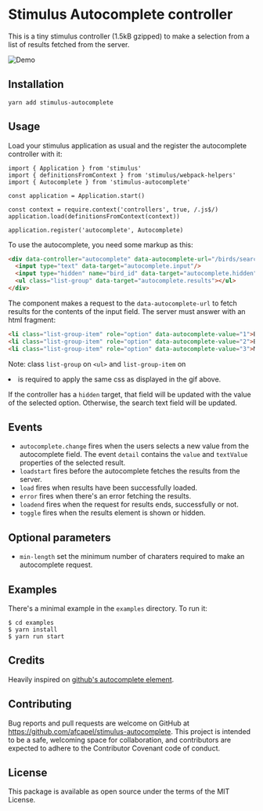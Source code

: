 # Stimulus Autocomplete controller

This is a tiny stimulus controller (1.5kB gzipped) to make a selection from a
list of results fetched from the server.

![Demo](https://media.giphy.com/media/5dYbYLVX4fSbbdyN84/giphy.gif)

## Installation

`yarn add stimulus-autocomplete`

## Usage

Load your stimulus application as usual and the register the autocomplete
controller with it:

```
import { Application } from 'stimulus'
import { definitionsFromContext } from 'stimulus/webpack-helpers'
import { Autocomplete } from 'stimulus-autocomplete'

const application = Application.start()

const context = require.context('controllers', true, /.js$/)
application.load(definitionsFromContext(context))

application.register('autocomplete', Autocomplete)
```

To use the autocomplete, you need some markup as this:

```html
<div data-controller="autocomplete" data-autocomplete-url="/birds/search">
  <input type="text" data-target="autocomplete.input"/>
  <input type="hidden" name="bird_id" data-target="autocomplete.hidden"/>
  <ul class="list-group" data-target="autocomplete.results"></ul>
</div>
```

The component makes a request to the `data-autocomplete-url` to fetch results for
the contents of the input field. The server must answer with an html fragment:

```html
<li class="list-group-item" role="option" data-autocomplete-value="1">Blackbird</li>
<li class="list-group-item" role="option" data-autocomplete-value="2">Bluebird</li>
<li class="list-group-item" role="option" data-autocomplete-value="3">Mockingbird</li>
```
Note: class `list-group` on `<ul>` and `list-group-item` on <li> is required to apply the same css as displayed in the gif above.

If the controller has a `hidden` target, that field will be updated with the value
of the selected option. Otherwise, the search text field will be updated.

## Events

* `autocomplete.change` fires when the users selects a new value from the autocomplete
field. The event `detail` contains the `value` and `textValue` properties of the
selected result.
* `loadstart` fires before the autocomplete fetches the results from the server.
* `load` fires when results have been successfully loaded.
* `error` fires when there's an error fetching the results.
* `loadend` fires when the request for results ends, successfully or not.
* `toggle` fires when the results element is shown or hidden.

## Optional parameters

* `min-length` set the minimum number of charaters required to make an autocomplete request.

## Examples

There's a minimal example in the `examples` directory. To run it:

```
$ cd examples
$ yarn install
$ yarn run start
```

## Credits

Heavily inspired on [github's autocomplete element](https://github.com/github/auto-complete-element).

## Contributing

Bug reports and pull requests are welcome on GitHub at <https://github.com/afcapel/stimulus-autocomplete>.  This project is intended to be a safe, welcoming space for  collaboration, and contributors are expected to adhere to the  Contributor Covenant code of conduct.

## License

This package is available as open source under the terms of the MIT License.
